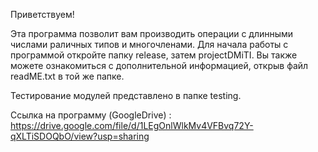 Приветствуем!

  Эта программа позволит вам производить операции с длинными числами раличных типов и многочленами.  Для начала работы с программой откройте папку release, затем projectDMiTI. Вы также можете ознакомиться с дополнительной информацией, открыв файл readME.txt в той же папке.
  
  Тестирование модулей представлено в папке testing.
  
  Ссылка на программу (GoogleDrive) : https://drive.google.com/file/d/1LEgOnlWlkMv4VFBvq72Y-qXLTiSDOQbO/view?usp=sharing

 
